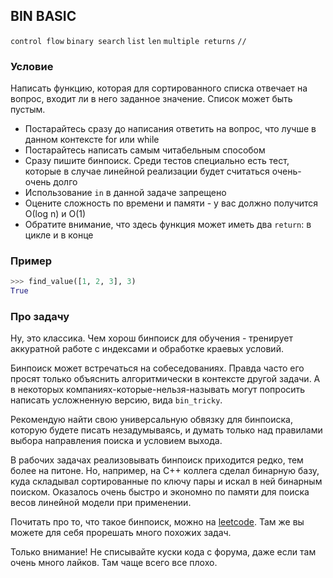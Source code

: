 ## BIN BASIC

`control flow` `binary search` `list` `len` `multiple returns` `//`

### Условие

Написать функцию, которая для сортированного списка отвечает на вопрос, входит ли в него заданное значение.
 Список может быть пустым.

* Постарайтесь сразу до написания ответить на вопрос, что лучше в данном контексте for или while
* Постарайтесь написать самым читабельным способом
* Сразу пишите бинпоиск. Среди тестов специально есть тест, которые в случае линейной реализации будет считаться очень-очень долго
* Использование `in` в данной задаче запрещено
* Оцените сложность по времени и памяти  - у вас должно получится О(log n) и O(1)
* Обратите внимание, что здесь функция может иметь два `return`: в цикле и в конце

### Пример

```python
>>> find_value([1, 2, 3], 3)
True
```

### Про задачу

Ну, это классика. Чем хорош бинпоиск для обучения - тренирует аккуратной работе с индексами и обработке краевых условий.

Бинпоиск может встречаться на собеседованиях. Правда часто его  просят только объяснить алгоритмически в контексте другой задачи.
А в некоторых компаниях-которые-нельзя-называть могут попросить написать усложненную версию, вида `bin_tricky`.

Рекомендую найти свою универсальную обвязку для бинпоиска, которую будете писать незадумываясь, 
и думать только над правилами выбора направления поиска и условием выхода.

В рабочих задачах реализовывать бинпоиск приходится редко, тем более на питоне. 
Но, например, на С++ коллега сделал бинарную базу, куда складывал сортированные по ключу пары 
и искал в ней бинарным поиском.
Оказалось очень быстро и экономно по памяти для поиска весов линейной модели при применении.

Почитать про то, что такое бинпоиск, можно на [leetcode](https://leetcode.com/explore/learn/card/binary-search/). 
Там же вы можете для себя прорешать много похожих задач.

Только внимание! Не списывайте куски кода с форума, даже если там очень много лайков. Там чаще всего все плохо.